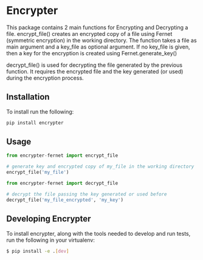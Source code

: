 # Encrypter

This package contains 2 main functions for Encrypting and Decrypting a file.  encrypt_file() creates an encrypted copy of a file using Fernet (symmetric encryption) in the working directory.
    The function takes a file as main argument and a key_file as optional argument. If no key_file is given, then a key for the encryption is created using Fernet.generate_key()

decrypt_file() is used for decrypting the file generated by the previous function. It requires the encrypted file and the key generated (or used) during the encryption process.

## Installation
To install run the following:
```python
pip install encrypter
```

## Usage
``` python
from encrypter-fernet import encrypt_file

# generate key and encrypted copy of my_file in the working directory
encrypt_file('my_file')
```
``` python
from encrypter-fernet import decrypt_file

# decrypt the file passing the key generated or used before
decrypt_file('my_file_encrypted', 'my_key')
```

## Developing Encrypter

To install encrypter, along with the tools needed to develop and run tests, run the following in your virtualenv:

```bash
$ pip install -e .[dev]
```
